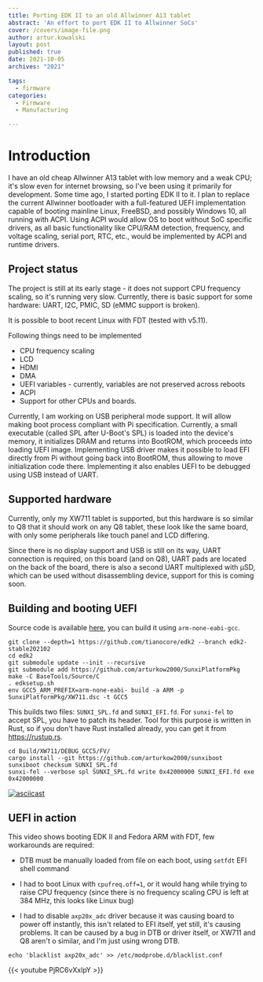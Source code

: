 ```yaml
---
title: Porting EDK II to an old Allwinner A13 tablet
abstract: 'An effort to port EDK II to Allwinner SoCs'
cover: /covers/image-file.png
author: artur.kowalski
layout: post
published: true
date: 2021-10-05
archives: "2021"

tags:
  - firmware
categories:
  - Firmware
  - Manufacturing

---
```


# Introduction

I have an old cheap Allwinner A13 tablet with low memory and a weak CPU; it's
slow even for internet browsing, so I've been using it primarily for
development. Some time ago, I started porting EDK II to it. I plan to replace
the current Allwinner bootloader with a full-featured UEFI implementation
capable of booting mainline Linux, FreeBSD, and possibly Windows 10, all running
with ACPI. Using ACPI would allow OS to boot without SoC specific drivers, as
all basic functionality like CPU/RAM detection, frequency, and voltage scaling,
serial port, RTC, etc., would be implemented by ACPI and runtime drivers.

## Project status

The project is still at its early stage - it does not support CPU frequency
scaling, so it's running very slow. Currently, there is basic support for some
hardware: UART, I2C, PMIC, SD (eMMC support is broken).

It is possible to boot recent Linux with FDT (tested with v5.11).

Following things need to be implemented
- CPU frequency scaling
- LCD
- HDMI
- DMA
- UEFI variables - currently, variables are not preserved across reboots
- ACPI
- Support for other CPUs and boards.

Currently, I am working on USB peripheral mode support. It will allow making
boot process compliant with Pi specification. Currently, a small executable
(called SPL after U-Boot's SPL) is loaded into the device's memory, it
initializes DRAM and returns into BootROM, which proceeds into loading UEFI
image. Implementing USB driver makes it possible to load EFI directly from Pi
without going back into BootROM, thus allowing to move initialization code
there. Implementing it also enables UEFI to be debugged using USB instead of
UART.

## Supported hardware

Currently, only my XW711 tablet is supported, but this hardware is so similar
to Q8 that it should work on any Q8 tablet, these look like the same board, with
only some peripherals like touch panel and LCD differing.

Since there is no display support and USB is still on its way, UART connection
is required, on this board (and on Q8), UART pads are located on the back of the
board, there is also a second UART multiplexed with µSD, which can be used
without disassembling device, support for this is coming soon.

## Building and booting UEFI

Source code is available
[here](https://github.com/arturkow2000/SunxiPlatformPkg), you can build it using
`arm-none-eabi-gcc`. 

```
git clone --depth=1 https://github.com/tianocore/edk2 --branch edk2-stable202102
cd edk2
git submodule update --init --recursive
git submodule add https://github.com/arturkow2000/SunxiPlatformPkg
make -C BaseTools/Source/C
. edksetup.sh
env GCC5_ARM_PREFIX=arm-none-eabi- build -a ARM -p SunxiPlatformPkg/XW711.dsc -t GCC5
```

This builds two files: `SUNXI_SPL.fd` and `SUNXI_EFI.fd`. For `sunxi-fel` to
accept SPL, you have to patch its header. Tool for this purpose is written in
Rust, so if you don't have Rust installed already, you can get it from
https://rustup.rs.

```
cd Build/XW711/DEBUG_GCC5/FV/
cargo install --git https://github.com/arturkow2000/sunxiboot
sunxiboot checksum SUNXI_SPL.fd
sunxi-fel --verbose spl SUNXI_SPL.fd write 0x42000000 SUNXI_EFI.fd exe 0x42000000
```

[![asciicast](https://asciinema.org/a/pCr0fQKHnBFRhHyWjC9ml3Gcz.svg)](https://asciinema.org/a/pCr0fQKHnBFRhHyWjC9ml3Gcz?speed=1)

## UEFI in action

This video shows booting EDK II and Fedora ARM with FDT, few workarounds are
required:
* DTB must be manually loaded from file on each boot, using `setfdt` EFI shell
  command

* I had to boot Linux with `cpufreq.off=1`, or it would hang while trying to
  raise CPU frequency (since there is no frequency scaling CPU is left at 384
  MHz, this looks like Linux bug)

* I had to disable `axp20x_adc` driver because it was causing board to power off
  instantly, this isn't related to EFI itself, yet still, it's causing problems.
  It can be caused by a bug in DTB or driver itself, or XW711 and Q8 aren't o
  similar, and I'm just using wrong DTB.
```shell
echo 'blacklist axp20x_adc' >> /etc/modprobe.d/blacklist.conf
```

{{< youtube PjRC6vXxlpY >}}

